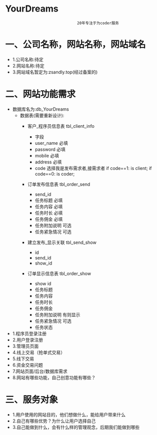 # YourDreams    
                                    20年专注于为coder服务
# 一、公司名称，网站名称，网站域名
- 1.公司名称:待定
- 2.网站名称:待定
- 3.网站域名暂定为:zsandly.top(经过备案的)
# 二、网站功能需求
- 数据库名为:db_YourDreams
  - 数据表(需要重新设计):
    - 客户_程序员信息表   tbl_client_info
        - 字段
        - user_name 必填
        - password 必填
        - mobile 必填
        - address 必填
        - code 选择我是发布需求者,接需求者 if code==1: is client;   if code==0: is coder;
    - 订单发布信息表 tbl_order_send
      - send_id
      - 任务标题 必填
      - 任务内容 必填
      - 任务时长 必填
      - 任务佣金 必填
      - 任务附加说明 可选
      - 任务紧急情况  可选
    - 建立发布_显示关联 tbl_send_show
        - id
        - send_id
        - show_id
       
    - 订单显示信息表    tbl_order_show
      - show id
      - 任务标题 
      - 任务内容 
      - 任务时长 
      - 任务佣金 
      - 任务附加说明 有则显示
      - 任务紧急情况  可选
      - 任务状态
- 1.程序员登录注册
- 2.用户登录注册
- 3.管理员页面
- 4.线上交易（抢单式交易）
- 5.线下交易
- 6.资金交易问题
- 7.网站页面/后台/数据库需求
- 8.网站有哪些功能，自己创意功能有哪些？
# 三、服务对象
- 1.用户使用的网站目的，他们想做什么，能给用户带来什么
- 2.自己有哪些优势？为什么让用户选择自己
- 3.自己能做到什么，会有什么样的管理观念，后期我们能做到哪些
 
